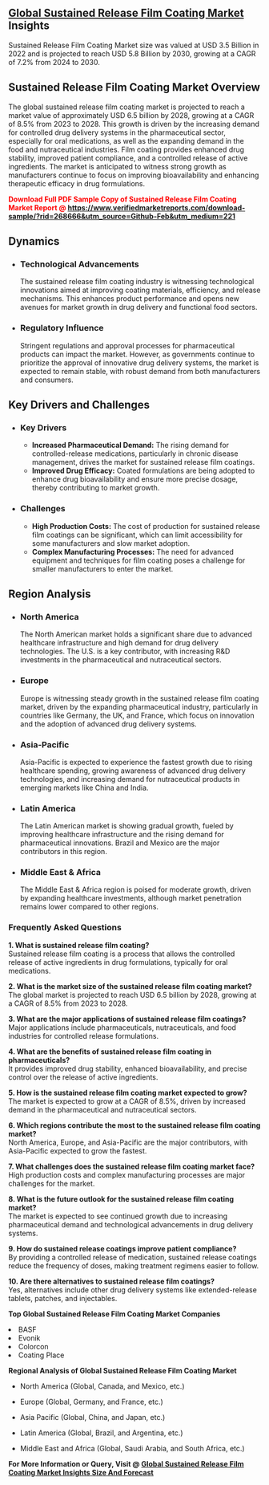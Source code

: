 <h2><a href="https://www.verifiedmarketreports.com/download-sample/?rid=268666&amp;utm_source=Github&amp;utm_medium=221" target="_blank">Global Sustained Release Film Coating Market</a> Insights</h2><p>Sustained Release Film Coating Market size was valued at USD 3.5 Billion in 2022 and is projected to reach USD 5.8 Billion by 2030, growing at a CAGR of 7.2% from 2024 to 2030.</p><p><h2>Sustained Release Film Coating Market Overview</h2> <p>The global sustained release film coating market is projected to reach a market value of approximately USD 6.5 billion by 2028, growing at a CAGR of 8.5% from 2023 to 2028. This growth is driven by the increasing demand for controlled drug delivery systems in the pharmaceutical sector, especially for oral medications, as well as the expanding demand in the food and nutraceutical industries. Film coating provides enhanced drug stability, improved patient compliance, and a controlled release of active ingredients. The market is anticipated to witness strong growth as manufacturers continue to focus on improving bioavailability and enhancing therapeutic efficacy in drug formulations.</p> <p><b><p><span class=""><span style="color: #ff0000;"><strong>Download Full PDF Sample Copy of Sustained Release Film Coating Market Report</strong> @ </span><a href="https://www.verifiedmarketreports.com/download-sample/?rid=268666&amp;utm_source=Github-Feb&amp;utm_medium=221" target="_blank">https://www.verifiedmarketreports.com/download-sample/?rid=268666&amp;utm_source=Github-Feb&amp;utm_medium=221</a></span></p></b></p> <h2>Dynamics</h2> <ul> <li><h3>Technological Advancements</h3> The sustained release film coating industry is witnessing technological innovations aimed at improving coating materials, efficiency, and release mechanisms. This enhances product performance and opens new avenues for market growth in drug delivery and functional food sectors.</li> <li><h3>Regulatory Influence</h3> Stringent regulations and approval processes for pharmaceutical products can impact the market. However, as governments continue to prioritize the approval of innovative drug delivery systems, the market is expected to remain stable, with robust demand from both manufacturers and consumers.</li> </ul> <h2>Key Drivers and Challenges</h2> <ul> <li><h3>Key Drivers</h3> <ul> <li><strong>Increased Pharmaceutical Demand:</strong> The rising demand for controlled-release medications, particularly in chronic disease management, drives the market for sustained release film coatings.</li> <li><strong>Improved Drug Efficacy:</strong> Coated formulations are being adopted to enhance drug bioavailability and ensure more precise dosage, thereby contributing to market growth.</li> </ul> </li> <li><h3>Challenges</h3> <ul> <li><strong>High Production Costs:</strong> The cost of production for sustained release film coatings can be significant, which can limit accessibility for some manufacturers and slow market adoption.</li> <li><strong>Complex Manufacturing Processes:</strong> The need for advanced equipment and techniques for film coating poses a challenge for smaller manufacturers to enter the market.</li> </ul> </li> </ul> <h2>Region Analysis</h2> <ul> <li><h3>North America</h3> The North American market holds a significant share due to advanced healthcare infrastructure and high demand for drug delivery technologies. The U.S. is a key contributor, with increasing R&D investments in the pharmaceutical and nutraceutical sectors.</li> <li><h3>Europe</h3> Europe is witnessing steady growth in the sustained release film coating market, driven by the expanding pharmaceutical industry, particularly in countries like Germany, the UK, and France, which focus on innovation and the adoption of advanced drug delivery systems.</li> <li><h3>Asia-Pacific</h3> Asia-Pacific is expected to experience the fastest growth due to rising healthcare spending, growing awareness of advanced drug delivery technologies, and increasing demand for nutraceutical products in emerging markets like China and India.</li> <li><h3>Latin America</h3> The Latin American market is showing gradual growth, fueled by improving healthcare infrastructure and the rising demand for pharmaceutical innovations. Brazil and Mexico are the major contributors in this region.</li> <li><h3>Middle East & Africa</h3> The Middle East & Africa region is poised for moderate growth, driven by expanding healthcare investments, although market penetration remains lower compared to other regions.</li> </ul> <h3>Frequently Asked Questions</h3> <p><strong>1. What is sustained release film coating?</strong> <br> Sustained release film coating is a process that allows the controlled release of active ingredients in drug formulations, typically for oral medications.</p> <p><strong>2. What is the market size of the sustained release film coating market?</strong> <br> The global market is projected to reach USD 6.5 billion by 2028, growing at a CAGR of 8.5% from 2023 to 2028.</p> <p><strong>3. What are the major applications of sustained release film coatings?</strong> <br> Major applications include pharmaceuticals, nutraceuticals, and food industries for controlled release formulations.</p> <p><strong>4. What are the benefits of sustained release film coating in pharmaceuticals?</strong> <br> It provides improved drug stability, enhanced bioavailability, and precise control over the release of active ingredients.</p> <p><strong>5. How is the sustained release film coating market expected to grow?</strong> <br> The market is expected to grow at a CAGR of 8.5%, driven by increased demand in the pharmaceutical and nutraceutical sectors.</p> <p><strong>6. Which regions contribute the most to the sustained release film coating market?</strong> <br> North America, Europe, and Asia-Pacific are the major contributors, with Asia-Pacific expected to grow the fastest.</p> <p><strong>7. What challenges does the sustained release film coating market face?</strong> <br> High production costs and complex manufacturing processes are major challenges for the market.</p> <p><strong>8. What is the future outlook for the sustained release film coating market?</strong> <br> The market is expected to see continued growth due to increasing pharmaceutical demand and technological advancements in drug delivery systems.</p> <p><strong>9. How do sustained release coatings improve patient compliance?</strong> <br> By providing a controlled release of medication, sustained release coatings reduce the frequency of doses, making treatment regimens easier to follow.</p> <p><strong>10. Are there alternatives to sustained release film coatings?</strong> <br> Yes, alternatives include other drug delivery systems like extended-release tablets, patches, and injectables.</p> </p><p><strong>Top Global Sustained Release Film Coating Market Companies</strong></p><div data-test-id=""><p><li>BASF</li><li> Evonik</li><li> Colorcon</li><li> Coating Place</li></p><div><strong>Regional Analysis of&nbsp;Global Sustained Release Film Coating Market</strong></div><ul><li dir="ltr"><p dir="ltr">North America&nbsp;(Global, Canada, and Mexico, etc.)</p></li><li dir="ltr"><p dir="ltr">Europe (Global, Germany, and France, etc.)</p></li><li dir="ltr"><p dir="ltr">Asia Pacific&nbsp;(Global, China, and Japan, etc.)</p></li><li dir="ltr"><p dir="ltr">Latin America&nbsp;(Global, Brazil, and Argentina, etc.)</p></li><li dir="ltr">Middle East and Africa&nbsp;(Global, Saudi Arabia, and South Africa, etc.)</li></ul><p><strong>For More Information or Query, Visit @&nbsp;</strong><strong><a href="https://www.verifiedmarketreports.com/product/sustained-release-film-coating-market/?utm_source=Github&amp;utm_medium=221" target="_blank">Global Sustained Release Film Coating Market Insights Size And Forecast</a></strong></p></div>
